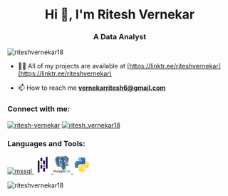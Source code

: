 <h1 align="center">Hi 👋, I'm Ritesh Vernekar</h1>
<h3 align="center">A Data Analyst</h3>

<p align="left"> <img src="https://komarev.com/ghpvc/?username=riteshvernekar18&label=Profile%20views&color=0e75b6&style=flat" alt="riteshvernekar18" /> </p>

- 👨‍💻 All of my projects are available at [https://linktr.ee/riteshvernekar](https://linktr.ee/riteshvernekar)

- 📫 How to reach me **vernekarritesh6@gmail.com**

<h3 align="left">Connect with me:</h3>
<p align="left">
<a href="https://linkedin.com/in/ritesh-vernekar" target="blank"><img align="center" src="https://raw.githubusercontent.com/rahuldkjain/github-profile-readme-generator/master/src/images/icons/Social/linked-in-alt.svg" alt="ritesh-vernekar" height="30" width="40" /></a>
<a href="https://instagram.com/ritesh_vernekar18" target="blank"><img align="center" src="https://raw.githubusercontent.com/rahuldkjain/github-profile-readme-generator/master/src/images/icons/Social/instagram.svg" alt="ritesh_vernekar18" height="30" width="40" /></a>
</p>

<h3 align="left">Languages and Tools:</h3>
<p align="left"> <a href="https://www.microsoft.com/en-us/sql-server" target="_blank" rel="noreferrer"> <img src="https://www.svgrepo.com/show/303229/microsoft-sql-server-logo.svg" alt="mssql" width="40" height="40"/> </a> <a href="https://pandas.pydata.org/" target="_blank" rel="noreferrer"> <img src="https://raw.githubusercontent.com/devicons/devicon/2ae2a900d2f041da66e950e4d48052658d850630/icons/pandas/pandas-original.svg" alt="pandas" width="40" height="40"/> </a> <a href="https://www.postgresql.org" target="_blank" rel="noreferrer"> <img src="https://raw.githubusercontent.com/devicons/devicon/master/icons/postgresql/postgresql-original-wordmark.svg" alt="postgresql" width="40" height="40"/> </a> <a href="https://www.python.org" target="_blank" rel="noreferrer"> <img src="https://raw.githubusercontent.com/devicons/devicon/master/icons/python/python-original.svg" alt="python" width="40" height="40"/> </a> </p>

<p><img align="center" src="https://github-readme-streak-stats.herokuapp.com/?user=riteshvernekar18&" alt="riteshvernekar18" /></p>
